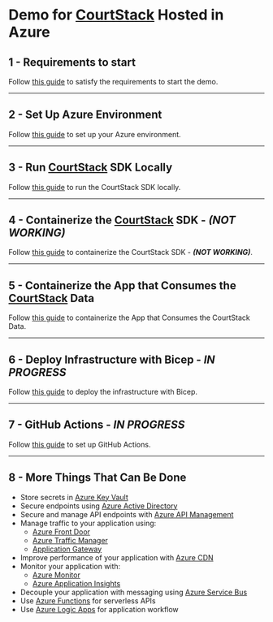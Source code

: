 # Demo for [CourtStack](https://courtstack.org) Hosted in Azure

## 1 - Requirements to start

Follow [this guide](ReadMeResources/Requirements.md) to satisfy the requirements to start the demo.

---

## 2 - Set Up Azure Environment

Follow [this guide](ReadMeResources/SetUpAzure.md) to set up your Azure environment.

---

## 3 - Run [CourtStack](https://courtstack.org) SDK Locally

Follow [this guide](ReadMeResources/RunSDK.md) to run the CourtStack SDK locally.

---

## 4 - Containerize the [CourtStack](https://courtstack.org) SDK - _**(NOT WORKING)**_

Follow [this guide](ReadMeResources/ContainerizeSDK.md) to containerize the CourtStack SDK - _**(NOT WORKING)**_.

---

## 5 - Containerize the App that Consumes the [CourtStack](https://courtstack.org) Data

Follow [this guide](ReadMeResources/ContainerizeApp.md) to containerize the App that Consumes the CourtStack Data.

---

## 6 - Deploy Infrastructure with Bicep - _**IN PROGRESS**_

Follow [this guide](ReadMeResources/DeployBicep.md) to deploy the infrastructure with Bicep.

---

## 7 - GitHub Actions - _**IN PROGRESS**_

Follow [this guide](ReadMeResources/GitHubActions.md) to set up GitHub Actions.

---

## 8 - More Things That Can Be Done

* Store secrets in [Azure Key Vault](https://learn.microsoft.com/en-us/azure/key-vault/general/basic-concepts)
* Secure endpoints using [Azure Active Directory](https://docs.microsoft.com/en-us/azure/active-directory)
* Secure and manage API endpoints with [Azure API Management](https://docs.microsoft.com/en-us/azure/api-management)
* Manage traffic to your application using:
  * [Azure Front Door](https://docs.microsoft.com/en-us/azure/frontdoor/front-door-overview)
  * [Azure Traffic Manager](https://docs.microsoft.com/en-us/azure/traffic-manager/traffic-manager-overview)
  * [Application Gateway](https://docs.microsoft.com/en-us/azure/application-gateway/overview)
* Improve performance of your application with [Azure CDN](https://docs.microsoft.com/en-us/azure/cdn/cdn-overview)
* Monitor your application with:
  * [Azure Monitor](https://docs.microsoft.com/en-us/azure/azure-monitor/overview)
  * [Azure Application Insights](https://docs.microsoft.com/en-us/azure/azure-monitor/app/app-insights-overview)
* Decouple your application with messaging using [Azure Service Bus](https://docs.microsoft.com/en-us/azure/service-bus-messaging/service-bus-messaging-overview)
* Use [Azure Functions](https://docs.microsoft.com/en-us/azure/azure-functions/functions-overview) for serverless APIs
* Use [Azure Logic Apps](https://docs.microsoft.com/en-us/azure/logic-apps/logic-apps-overview) for application workflow
